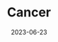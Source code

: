 ---
title: "Cancer"
cc-type: constellation
hashtag: cancer
borders:
  - Canis Major
  - Hydra
  - Gemini
  - Leo
  - Leo Minor
  - Lynx
date: 2023-06-23
subdivision-of:
  - northern celestial hemisphere
tags:
  - zodiac
  - crab
  - constellation
---
